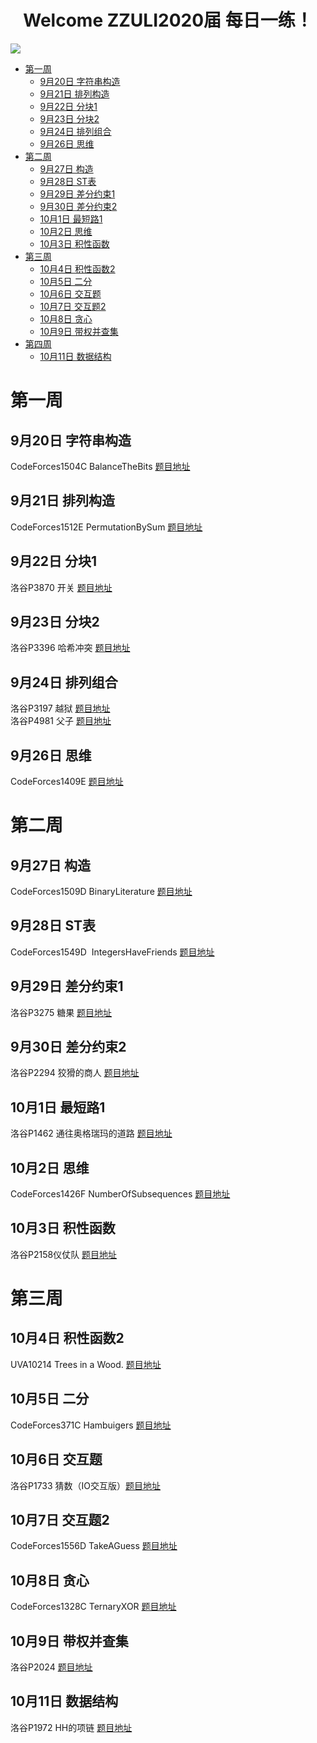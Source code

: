<h1 align="center">Welcome ZZULI2020届 每日一练！</h1>
<img src="https://i.loli.net/2021/09/20/uH9okgpzbEP2wAB.png">

- [第一周](#第一周)
  - [9月20日 字符串构造](#9月20日-字符串构造)
  - [9月21日 排列构造](#9月21日-排列构造)
  - [9月22日 分块1](#9月22日-分块1)
  - [9月23日 分块2](#9月23日-分块2)
  - [9月24日 排列组合](#9月24日-排列组合)
  - [9月26日 思维](#9月26日-思维)
- [第二周](#第二周)
  - [9月27日 构造](#9月27日-构造)
  - [9月28日 ST表](#9月28日-ST表)
  - [9月29日 差分约束1](#9月29日-差分约束1)
  - [9月30日 差分约束2](#9月30日-差分约束2)
  - [10月1日 最短路1](#10月1日-最短路1)
  - [10月2日 思维](#10月2日-思维)
  - [10月3日 积性函数](#10月3日-积性函数)
- [第三周](#第三周)
  - [10月4日 积性函数2](#10月4日-积性函数2)
  - [10月5日 二分](#10月5日-二分)
  - [10月6日 交互题](#10月6日-交互题)
  - [10月7日 交互题2](#10月7日-交互题2)
  - [10月8日 贪心](#10月8日-贪心)
  - [10月9日 带权并查集](#10月9日-带权并查集)
- [第四周](#第四周)
  - [10月11日 数据结构](#10月11日-数据结构)

# 第一周

## 9月20日 字符串构造  

CodeForces1504C BalanceTheBits [题目地址](https://codeforces.com/problemset/problem/1504/C) 

## 9月21日 排列构造

CodeForces1512E PermutationBySum [题目地址](https://codeforces.com/problemset/problem/1512/E)

## 9月22日 分块1

洛谷P3870 开关 [题目地址](https://www.luogu.com.cn/problem/P3870)

## 9月23日 分块2

洛谷P3396 哈希冲突 [题目地址](https://www.luogu.com.cn/problem/P3396)

## 9月24日 排列组合

洛谷P3197 越狱 [题目地址](https://www.luogu.com.cn/problem/P3197)  
洛谷P4981 父子 [题目地址](https://www.luogu.com.cn/problem/P4981)

## 9月26日 思维  

CodeForces1409E [题目地址](https://codeforces.com/problemset/problem/1409/E)

# 第二周

## 9月27日 构造  

CodeForces1509D BinaryLiterature [题目地址](https://codeforces.com/problemset/problem/1509/D)

## 9月28日 ST表

CodeForces1549D  IntegersHaveFriends [题目地址](https://codeforces.com/contest/1549/problem/D)

## 9月29日 差分约束1

洛谷P3275 糖果 [题目地址](https://www.luogu.com.cn/problem/P3275)

## 9月30日 差分约束2

洛谷P2294 狡猾的商人 [题目地址](https://www.luogu.com.cn/problem/P2294)  

## 10月1日 最短路1

洛谷P1462 通往奥格瑞玛的道路 [题目地址](https://www.luogu.com.cn/problem/P1462)

## 10月2日 思维

CodeForces1426F NumberOfSubsequences [题目地址](https://codeforces.com/problemset/problem/1426/F)

## 10月3日 积性函数

洛谷P2158仪仗队 [题目地址](https://www.luogu.com.cn/problem/P2158)

# 第三周

## 10月4日 积性函数2

UVA10214 Trees in a Wood. [题目地址](https://vjudge.net/problem/UVA-10214) 

## 10月5日 二分

CodeForces371C Hambuigers [题目地址](https://codeforces.com/problemset/problem/371/C)

## 10月6日 交互题

洛谷P1733 猜数（IO交互版）[题目地址](https://www.luogu.com.cn/problem/P1733)

## 10月7日 交互题2

CodeForces1556D TakeAGuess [题目地址](https://codeforces.com/contest/1556/problem/D)

## 10月8日 贪心

CodeForces1328C TernaryXOR [题目地址](https://codeforces.com/problemset/problem/1328/C)

## 10月9日 带权并查集

洛谷P2024 [题目地址](https://www.luogu.com.cn/problem/P2024)

## 10月11日 数据结构

洛谷P1972 HH的项链 [题目地址](https://www.luogu.com.cn/problem/P1972)

